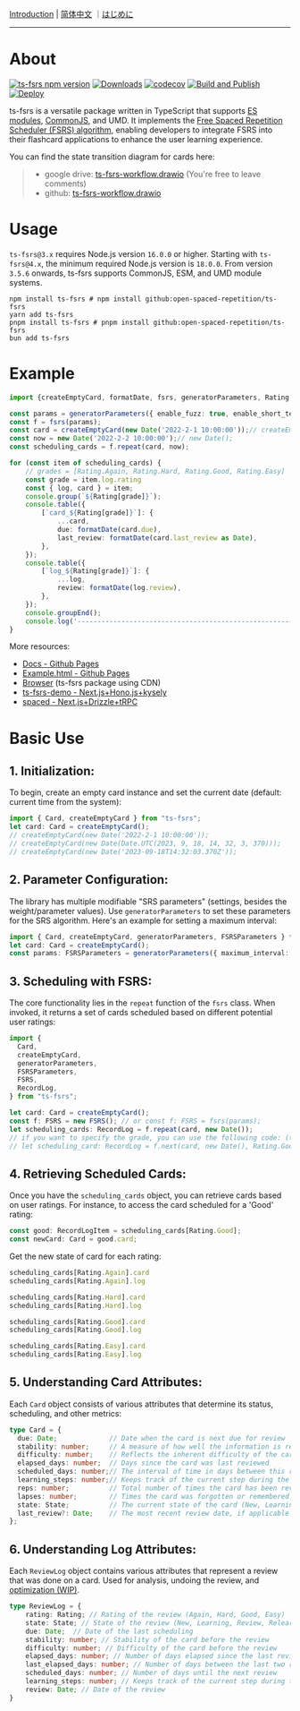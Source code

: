 [Introduction](./README.md) | [简体中文](./README_CN.md) ｜[はじめに](./README_JA.md)

---

# About
[![ts-fsrs npm version](https://img.shields.io/npm/v/ts-fsrs.svg)](https://www.npmjs.com/package/ts-fsrs)
[![Downloads](https://img.shields.io/npm/dm/ts-fsrs)](https://www.npmjs.com/package/ts-fsrs)
[![codecov](https://codecov.io/gh/open-spaced-repetition/ts-fsrs/graph/badge.svg?token=E3KLLDL8QH)](https://codecov.io/gh/open-spaced-repetition/ts-fsrs)
[![Build and Publish](https://github.com/open-spaced-repetition/ts-fsrs/actions/workflows/npm-publish.yml/badge.svg)](https://github.com/open-spaced-repetition/ts-fsrs/actions/workflows/npm-publish.yml)
[![Deploy](https://github.com/open-spaced-repetition/ts-fsrs/actions/workflows/deploy.yml/badge.svg)](https://github.com/open-spaced-repetition/ts-fsrs/actions/workflows/deploy.yml)

ts-fsrs is a versatile package written in TypeScript that supports [ES modules](https://gist.github.com/sindresorhus/a39789f98801d908bbc7ff3ecc99d99c), [CommonJS](https://en.wikipedia.org/wiki/CommonJS), and UMD. It implements the [Free Spaced Repetition Scheduler (FSRS) algorithm](https://github.com/open-spaced-repetition/free-spaced-repetition-scheduler), enabling developers to integrate FSRS into their flashcard applications to enhance the user learning experience.

You can find the state transition diagram for cards here: 
> - google drive: [ts-fsrs-workflow.drawio](https://drive.google.com/file/d/1FLKjpt4T3Iis02vjoA10q7vxKCWwClfR/view?usp=sharing) (You're free to leave comments)
> - github: [ts-fsrs-workflow.drawio](./ts-fsrs-workflow.drawio)


# Usage
`ts-fsrs@3.x` requires Node.js version `16.0.0` or higher. Starting with `ts-fsrs@4.x`, the minimum required Node.js version is `18.0.0`.
From version `3.5.6` onwards, ts-fsrs supports CommonJS, ESM, and UMD module systems.

```
npm install ts-fsrs # npm install github:open-spaced-repetition/ts-fsrs
yarn add ts-fsrs
pnpm install ts-fsrs # pnpm install github:open-spaced-repetition/ts-fsrs
bun add ts-fsrs
```

# Example

```typescript
import {createEmptyCard, formatDate, fsrs, generatorParameters, Rating, Grades} from 'ts-fsrs';

const params = generatorParameters({ enable_fuzz: true, enable_short_term: false });
const f = fsrs(params);
const card = createEmptyCard(new Date('2022-2-1 10:00:00'));// createEmptyCard();
const now = new Date('2022-2-2 10:00:00');// new Date();
const scheduling_cards = f.repeat(card, now);

for (const item of scheduling_cards) {
    // grades = [Rating.Again, Rating.Hard, Rating.Good, Rating.Easy]
    const grade = item.log.rating
    const { log, card } = item;
    console.group(`${Rating[grade]}`);
    console.table({
        [`card_${Rating[grade]}`]: {
            ...card,
            due: formatDate(card.due),
            last_review: formatDate(card.last_review as Date),
        },
    });
    console.table({
        [`log_${Rating[grade]}`]: {
            ...log,
            review: formatDate(log.review),
        },
    });
    console.groupEnd();
    console.log('----------------------------------------------------------------');
}
```

More resources:
- [Docs - Github Pages](https://open-spaced-repetition.github.io/ts-fsrs/)
- [Example.html - Github Pages](https://open-spaced-repetition.github.io/ts-fsrs/example)
- [Browser](https://github.com/open-spaced-repetition/ts-fsrs/blob/main/example/example.html) (ts-fsrs package using CDN)
- [ts-fsrs-demo - Next.js+Hono.js+kysely](https://github.com/ishiko732/ts-fsrs-demo)
- [spaced - Next.js+Drizzle+tRPC](https://github.com/zsh-eng/spaced)

# Basic Use 

## 1. **Initialization**:
To begin, create an empty card instance and set the current date (default: current time from the system):

```typescript
import { Card, createEmptyCard } from "ts-fsrs";
let card: Card = createEmptyCard();
// createEmptyCard(new Date('2022-2-1 10:00:00'));
// createEmptyCard(new Date(Date.UTC(2023, 9, 18, 14, 32, 3, 370)));
// createEmptyCard(new Date('2023-09-18T14:32:03.370Z'));
```

## 2. **Parameter Configuration**:
The library has multiple modifiable "SRS parameters" (settings, besides the weight/parameter values). Use `generatorParameters` to set these parameters for the SRS algorithm. Here's an example for setting a maximum interval:

```typescript
import { Card, createEmptyCard, generatorParameters, FSRSParameters } from "ts-fsrs";
let card: Card = createEmptyCard();
const params: FSRSParameters = generatorParameters({ maximum_interval: 1000 });
```

## 3. **Scheduling with FSRS**:
The core functionality lies in the `repeat` function of the `fsrs` class. When invoked, it returns a set of cards scheduled based on different potential user ratings:

```typescript
import {
  Card,
  createEmptyCard,
  generatorParameters,
  FSRSParameters,
  FSRS,
  RecordLog,
} from "ts-fsrs";

let card: Card = createEmptyCard();
const f: FSRS = new FSRS(); // or const f: FSRS = fsrs(params);
let scheduling_cards: RecordLog = f.repeat(card, new Date());
// if you want to specify the grade, you can use the following code: (ts-fsrs >=4.0.0)
// let scheduling_card: RecordLog = f.next(card, new Date(), Rating.Good);
```

## 4. **Retrieving Scheduled Cards**:
Once you have the `scheduling_cards` object, you can retrieve cards based on user ratings. For instance, to access the card scheduled for a 'Good' rating:

```typescript
const good: RecordLogItem = scheduling_cards[Rating.Good];
const newCard: Card = good.card;
```

Get the new state of card for each rating:
```typescript
scheduling_cards[Rating.Again].card
scheduling_cards[Rating.Again].log

scheduling_cards[Rating.Hard].card
scheduling_cards[Rating.Hard].log

scheduling_cards[Rating.Good].card
scheduling_cards[Rating.Good].log

scheduling_cards[Rating.Easy].card
scheduling_cards[Rating.Easy].log
```

## 5. **Understanding Card Attributes**:
Each `Card` object consists of various attributes that determine its status, scheduling, and other metrics:

```typescript
type Card = {
  due: Date;             // Date when the card is next due for review
  stability: number;     // A measure of how well the information is retained
  difficulty: number;    // Reflects the inherent difficulty of the card content
  elapsed_days: number;  // Days since the card was last reviewed
  scheduled_days: number;// The interval of time in days between this review and the next one
  learning_steps: number;// Keeps track of the current step during the (re)learning stages
  reps: number;          // Total number of times the card has been reviewed
  lapses: number;        // Times the card was forgotten or remembered incorrectly
  state: State;          // The current state of the card (New, Learning, Review, Relearning)
  last_review?: Date;    // The most recent review date, if applicable
};
```

## 6. **Understanding Log Attributes**:
Each `ReviewLog` object contains various attributes that represent a review that was done on a card. Used for analysis, undoing the review, and [optimization (WIP)](https://github.com/open-spaced-repetition/fsrs-rs-nodejs).

```typescript
type ReviewLog = {
    rating: Rating; // Rating of the review (Again, Hard, Good, Easy)
    state: State; // State of the review (New, Learning, Review, Relearning)
    due: Date;  // Date of the last scheduling
    stability: number; // Stability of the card before the review
    difficulty: number; // Difficulty of the card before the review
    elapsed_days: number; // Number of days elapsed since the last review
    last_elapsed_days: number; // Number of days between the last two reviews
    scheduled_days: number; // Number of days until the next review
    learning_steps: number; // Keeps track of the current step during the (re)learning stages
    review: Date; // Date of the review
}
```

